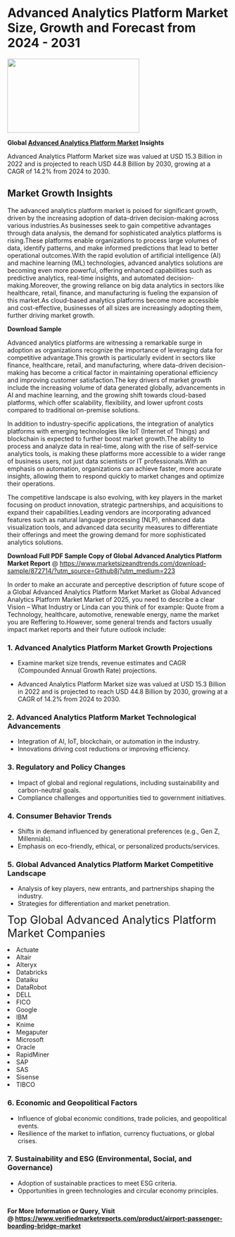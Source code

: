 <H1>Advanced Analytics Platform Market Size, Growth and Forecast from 2024 - 2031</H1><img class="aligncenter size-medium wp-image-584254" src="https://thirdeyenews.in/wp-content/uploads/2024/09/Global-Market-Research-300x168.jpeg" alt="" width="300" height="168" /><p><strong>Global&nbsp;<a href="https://www.marketsizeandtrends.com/download-sample/872714/?utm_source=Github8j?utm_medium=223">Advanced Analytics Platform Market</a> Insights</strong></p><p>Advanced Analytics Platform Market size was valued at USD 15.3 Billion in 2022 and is projected to reach USD 44.8 Billion by 2030, growing at a CAGR of 14.2% from 2024 to 2030.</p><p><h2>Market Growth Insights</h2> <p>The advanced analytics platform market is poised for significant growth, driven by the increasing adoption of data-driven decision-making across various industries.As businesses seek to gain competitive advantages through data analysis, the demand for sophisticated analytics platforms is rising.These platforms enable organizations to process large volumes of data, identify patterns, and make informed predictions that lead to better operational outcomes.With the rapid evolution of artificial intelligence (AI) and machine learning (ML) technologies, advanced analytics solutions are becoming even more powerful, offering enhanced capabilities such as predictive analytics, real-time insights, and automated decision-making.Moreover, the growing reliance on big data analytics in sectors like healthcare, retail, finance, and manufacturing is fueling the expansion of this market.As cloud-based analytics platforms become more accessible and cost-effective, businesses of all sizes are increasingly adopting them, further driving market growth.</p> <p><strong>Download Sample</strong></p> <p>Advanced analytics platforms are witnessing a remarkable surge in adoption as organizations recognize the importance of leveraging data for competitive advantage.This growth is particularly evident in sectors like finance, healthcare, retail, and manufacturing, where data-driven decision-making has become a critical factor in maintaining operational efficiency and improving customer satisfaction.The key drivers of market growth include the increasing volume of data generated globally, advancements in AI and machine learning, and the growing shift towards cloud-based platforms, which offer scalability, flexibility, and lower upfront costs compared to traditional on-premise solutions.</p> <p>In addition to industry-specific applications, the integration of analytics platforms with emerging technologies like IoT (Internet of Things) and blockchain is expected to further boost market growth.The ability to process and analyze data in real-time, along with the rise of self-service analytics tools, is making these platforms more accessible to a wider range of business users, not just data scientists or IT professionals.With an emphasis on automation, organizations can achieve faster, more accurate insights, allowing them to respond quickly to market changes and optimize their operations.</p> <p>The competitive landscape is also evolving, with key players in the market focusing on product innovation, strategic partnerships, and acquisitions to expand their capabilities.Leading vendors are incorporating advanced features such as natural language processing (NLP), enhanced data visualization tools, and advanced data security measures to differentiate their offerings and meet the growing demand for more sophisticated analytics solutions.</p> <p><span class=""><strong>Download Full PDF Sample Copy of Global Advanced Analytics Platform Market Report</strong> @ <a href="https://www.marketsizeandtrends.com/download-sample/872714/?utm_source=Github8j?utm_medium=223" target="_blank">https://www.marketsizeandtrends.com/download-sample/872714/?utm_source=Github8j?utm_medium=223</a></span></p><p>In order to make an accurate and perceptive description of future scope of a Global&nbsp;Advanced Analytics Platform Market Market as Global&nbsp;Advanced Analytics Platform Market Market of 2025, you need to describe a clear Vision &ndash; What Industry or Linda can you think of for example: Quote from a Technology, healthcare, automotive, renewable energy, name the market you are Reffering to.However, some general trends and factors usually impact market reports and their future outlook include:</p><h3>1.&nbsp;<strong>Advanced Analytics Platform Market Growth Projections</strong></h3><ul><li>Examine market size trends, revenue estimates and CAGR (Compounded Annual Growth Rate) projections.</li><li><p>Advanced Analytics Platform Market size was valued at USD 15.3 Billion in 2022 and is projected to reach USD 44.8 Billion by 2030, growing at a CAGR of 14.2% from 2024 to 2030.</p></li></ul><h3>2.&nbsp;<strong>Advanced Analytics Platform Market Technological Advancements</strong></h3><ul><li>Integration of AI, IoT, blockchain, or automation in the industry.</li><li>Innovations driving cost reductions or improving efficiency.</li></ul><h3>3.&nbsp;<strong>Regulatory and Policy Changes</strong></h3><ul><li>Impact of global and regional regulations, including sustainability and carbon-neutral goals.</li><li>Compliance challenges and opportunities tied to government initiatives.</li></ul><h3>4.&nbsp;<strong>Consumer Behavior Trends</strong></h3><ul><li>Shifts in demand influenced by generational preferences (e.g., Gen Z, Millennials).</li><li>Emphasis on eco-friendly, ethical, or personalized products/services.</li></ul><h3>5.&nbsp;<strong>Global Advanced Analytics Platform Market Competitive Landscape</strong></h3><ul><li>Analysis of key players, new entrants, and partnerships shaping the industry.</li><li>Strategies for differentiation and market penetration.</li></ul><p data-pm-slice="1 1 []"><span style="color: inherit; font-family: inherit; font-size: 25px;">Top Global Advanced Analytics Platform Market Companies</span></p><div class="" data-test-id=""><p><li>Actuate</li><li> Altair</li><li> Alteryx</li><li> Databricks</li><li> Dataiku</li><li> DataRobot</li><li> DELL</li><li> FICO</li><li> Google</li><li> IBM</li><li> Knime</li><li> Megaputer</li><li> Microsoft</li><li> Oracle</li><li> RapidMiner</li><li> SAP</li><li> SAS</li><li> Sisense</li><li> TIBCO</li></p></div><h3>6.&nbsp;<strong>Economic and Geopolitical Factors</strong></h3><ul><li>Influence of global economic conditions, trade policies, and geopolitical events.</li><li>Resilience of the market to inflation, currency fluctuations, or global crises.</li></ul><h3>7.&nbsp;<strong>Sustainability and ESG (Environmental, Social, and Governance)</strong></h3><ul><li>Adoption of sustainable practices to meet ESG criteria.</li><li>Opportunities in green technologies and circular economy principles.</li></ul><h2><strong style="font-size: 14px;">For More Information or Query, Visit @&nbsp;</strong><a style="background-color: #ffffff; font-size: 14px;" href="https://www.marketsizeandtrends.com/report/advanced-analytics-platform-market/" target="_blank">https://www.verifiedmarketreports.com/product/airport-passenger-boarding-bridge-market</a></h2>
